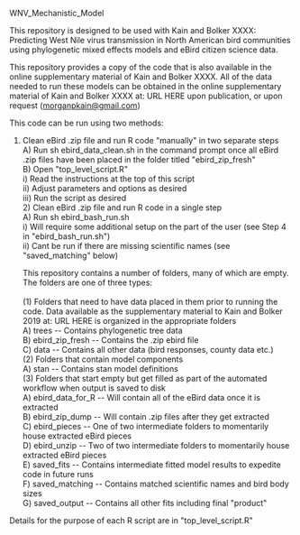 WNV_Mechanistic_Model

This repository is designed to be used with Kain and Bolker XXXX: Predicting West Nile virus transmission in North American bird communities using phylogenetic mixed effects models and eBird citizen science data. <br />

This repository provides a copy of the code that is also available in the online supplementary material of Kain and Bolker XXXX. All of the data needed to run these models can be obtained in the online supplementary material of Kain and Bolker XXXX at: URL HERE upon publication, or upon request (morganpkain@gmail.com) <br />

This code can be run using two methods: <br />

1) Clean eBird .zip file and run R code "manually" in two separate steps <br />
		A) Run sh ebird_data_clean.sh in the command prompt once all eBird .zip files have been placed in the folder titled "ebird_zip_fresh" <br />
		B) Open "top_level_script.R" <br />
			i) Read the instructions at the top of this script <br />
			ii) Adjust parameters and options as desired <br />
			iii) Run the script as desired <br />
	2) Clean eBird .zip file and run R code in a single step <br />
		A) Run sh ebird_bash_run.sh  <br />
			i) Will require some additional setup on the part of the user (see Step 4 in "ebird_bash_run.sh") <br />
			ii) Cant be run if there are missing scientific names (see "saved_matching" below) <br />
	
	This repository contains a number of folders, many of which are empty. The folders are one of three types: <br />		
	(1) Folders that need to have data placed in them prior to running the code. Data available as the supplementary material to Kain and Bolker 2019 at: URL HERE is organized in the appropriate folders <br />
		A) trees -- Contains phylogenetic tree data <br />
		B) ebird_zip_fresh -- Contains the .zip ebird file <br />
		C) data -- Contains all other data (bird responses, county data etc.) <br />
	(2) Folders that contain model components <br />
		A) stan -- Contains stan model definitions <br />
        (3) Folders that start empty but get filled as part of the automated workflow when output is saved to disk <br />
        		A) ebird_data_for_R -- Will contain all of the eBird data once it is extracted <br />
        		B) ebird_zip_dump -- Will contain .zip files after they get extracted <br />
		C) ebird_pieces -- One of two intermediate folders to momentarily house extracted eBird pieces <br />
		D) ebird_unzip -- Two of two intermediate folders to momentarily house extracted eBird pieces <br />
		E) saved_fits -- Contains intermediate fitted model results to expedite code in future runs <br />
		F) saved_matching -- Contains matched scientific names and bird body sizes <br />
		G) saved_output -- Contains all other fits including final "product" <br />

Details for the purpose of each R script are in "top_level_script.R"
	
